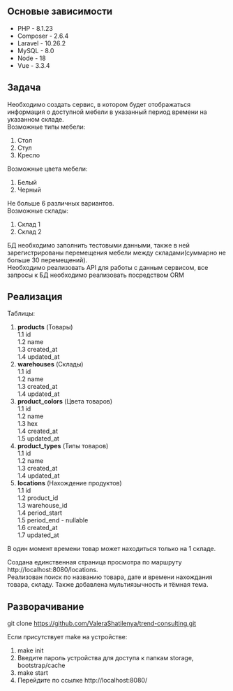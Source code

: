 ## Основые зависимости

-   PHP - 8.1.23
-   Composer - 2.6.4
-   Laravel - 10.26.2
-   MySQL - 8.0
-   Node - 18
-   Vue - 3.3.4

## Задача

Необходимо создать сервис, в котором будет отображаться информация о доступной мебели в указанный период времени на указанном складе.  
Возможные типы мебели:

1.  Стол
2.  Стул
3.  Кресло

Возможные цвета мебели:

1. Белый
2. Черный

Не больше 6 различных вариантов.  
Возможные склады:

1. Склад 1
2. Склад 2

БД необходимо заполнить тестовыми данными, также в ней зарегистрированы перемещения мебели между складами(суммарно не больше 30 перемещений).  
Необходимо реализовать API для работы с данным сервисом, все запросы к БД необходимо реализовать посредством ORM

## Реализация

Таблицы:

1.  **products** (Товары)  
    1.1 id  
    1.2 name  
    1.3 created_at  
    1.4 updated_at
2.  **warehouses** (Склады)  
    1.1 id  
    1.2 name  
    1.3 created_at  
    1.4 updated_at
3.  **product_colors** (Цвета товаров)  
    1.1 id  
    1.2 name  
    1.3 hex  
    1.4 created_at  
    1.5 updated_at
4.  **product_types** (Типы товаров)  
    1.1 id  
    1.2 name  
    1.3 created_at  
    1.4 updated_at
5.  **locations** (Нахождение продуктов)  
    1.1 id  
    1.2 product_id  
    1.3 warehouse_id  
    1.4 period_start  
    1.5 period_end - nullable  
    1.6 created_at  
    1.7 updated_at

В один момент времени товар может находиться только на 1 складе.

Создана единственная страница просмотра по маршруту http://localhost:8080/locations.  
Реализован поиск по названию товара, дате и времени нахождания товара, складу.
Также добавлена мультиязычность и тёмная тема.

## Разворачивание

git clone https://github.com/ValeraShatilenya/trend-consulting.git

Если присутствует make на устройстве:

1. make init
2. Введите пароль устройства для доступа к папкам storage, bootstrap/cache
3. make start
4. Перейдите по ссылке http://localhost:8080/

